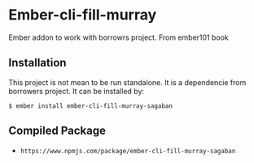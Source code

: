 # Ember-cli-fill-murray

Ember addon to work with borrowrs project. From ember101 book

## Installation

This project is not mean to be run standalone. It is a dependencie from borrowers project.
It can be installed by:

```$ ember install ember-cli-fill-murray-sagaban ```

## Compiled Package

* `https://www.npmjs.com/package/ember-cli-fill-murray-sagaban`

